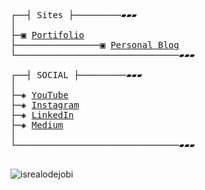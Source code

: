 <pre>

┌──┤ Sites ├─────────▰▰▰
│
├─▣ <a href="https://nonakaval.github.io/nonaka/">Portifolio</a>
├────────────────▣ <a href="https://nonakaval.github.io">Personal Blog</a>
└───────────────────────────────▰▰▰

┌──┤ SOCIAL ├─────────▰▰▰
│
├─◈ <a href="https://www.youtube.com/@nonaka96">YouTube</a>
├─◈ <a href="https://www.instagram.com/nonaka.val">Instagram</a>
├─◈ <a href="https://www.linkedin.com/in/lohityapushkar">LinkedIn</a>
├─◈ <a href="https://medium.com/@valdenirnonaka">Medium</a>
│
└───────────────────────────────▰▰▰

</pre>

<p align="left"> <img src="https://komarev.com/ghpvc/?username=NonakaVal&label=Profile%20views&color=0e75b6&style=flat" alt="isrealodejobi" />
</p>
